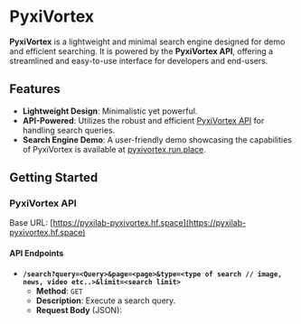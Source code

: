 # PyxiVortex

**PyxiVortex** is a lightweight and minimal search engine designed for demo and efficient searching. It is powered by the **PyxiVortex API**, offering a streamlined and easy-to-use interface for developers and end-users.

## Features

- **Lightweight Design**: Minimalistic yet powerful.
- **API-Powered**: Utilizes the robust and efficient [PyxiVortex API](https://pyxilab-pyxivortex.hf.space) for handling search queries.
- **Search Engine Demo**: A user-friendly demo showcasing the capabilities of PyxiVortex is available at [pyxivortex.run.place](https://pyxivortex.run.place).

## Getting Started

### PyxiVortex API

Base URL: [https://pyxilab-pyxivortex.hf.space](https://pyxilab-pyxivortex.hf.space)

#### API Endpoints

- **`/search?query=<Query>&page=<page>&type=<type of search // image, news, video etc..>&limit=<search limit>`**
  - **Method**: `GET`
  - **Description**: Execute a search query.
  - **Request Body** (JSON):
